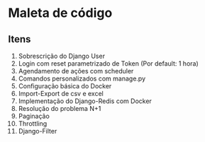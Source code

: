 # Maleta de código

## Itens
1. Sobrescrição do Django User 
2. Login com reset parametrizado de Token (Por default: 1 hora)
3. Agendamento de ações com scheduler
4. Comandos personalizados com manage.py
5. Configuração básica do Docker
6. Import-Export de csv e excel
7. Implementação do Django-Redis com Docker
8. Resolução do problema N+1
9. Paginação
10. Throttling
11. Django-Filter